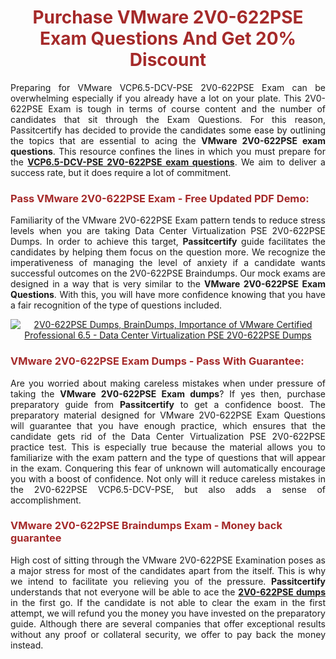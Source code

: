 <meta CHARSET="UTF-8"/>
<h1 style="color:brown;text-align:center;">Purchase VMware 2V0-622PSE Exam Questions And Get 20% Discount</h1>

<p style="text-align:justify">Preparing for VMware VCP6.5-DCV-PSE 2V0-622PSE Exam can be overwhelming especially if you already have a lot on your plate. This 2V0-622PSE Exam is tough in terms of course content and the number of candidates that sit through the Exam Questions. For this reason, Passitcertify has decided to provide the candidates some ease by outlining the topics that are essential to acing the <strong>VMware 2V0-622PSE exam questions</strong>. This resource confines the lines in which you must prepare for the <a href="https://www.passitcertify.com/vmware/2v0-622pse-questions.html"><strong>VCP6.5-DCV-PSE 2V0-622PSE exam questions</strong></a>. We aim to deliver a success rate, but it does require a lot of commitment.</p>

<h3 style="color:brown;text-align:left;">Pass VMware 2V0-622PSE Exam - Free Updated PDF Demo:</h3>

<p style="text-align:justify">Familiarity of the VMware 2V0-622PSE Exam pattern tends to reduce stress levels when you are taking Data Center Virtualization PSE 2V0-622PSE Dumps. In order to achieve this target, <strong>Passitcertify</strong> guide facilitates the candidates by helping them focus on the question more. We recognize the imperativeness of managing the level of anxiety if a candidate wants successful outcomes on the 2V0-622PSE Braindumps. Our mock exams are designed in a way that is very similar to the <strong>VMware 2V0-622PSE Exam Questions</strong>. With this, you will have more confidence knowing that you have a fair recognition of the type of questions included.</p>

<p style="text-align: center;"><a href="https://www.passitcertify.com/vmware/2v0-622pse-questions.html" rel="NOFOLLOW"><img alt="2V0-622PSE Dumps, BrainDumps, Importance of VMware Certified Professional 6.5 - Data Center Virtualization PSE 2V0-622PSE Dumps" src="https://bit.ly/2ToUvun" /></a></p>

<h3 style="color:brown;text-align:left;">VMware 2V0-622PSE Exam Dumps - Pass With Guarantee:</h3>

<p style="text-align:justify">Are you worried about making careless mistakes when under pressure of taking the <strong>VMware 2V0-622PSE Exam dumps</strong>? If yes then, purchase preparatory guide from <strong>Passitcertify</strong> to get a confidence boost. The preparatory material designed for VMware 2V0-622PSE Exam Questions will guarantee that you have enough practice, which ensures that the candidate gets rid of the Data Center Virtualization PSE 2V0-622PSE practice test. This is especially true because the material allows you to familiarize with the exam pattern and the type of questions that will appear in the exam. Conquering this fear of unknown will automatically encourage you with a boost of confidence. Not only will it reduce careless mistakes in the 2V0-622PSE VCP6.5-DCV-PSE, but also adds a sense of accomplishment.</p>

<h3 style="color:brown;text-align:left;">VMware 2V0-622PSE Braindumps Exam - Money back guarantee</h3>

<p style="text-align:justify">High cost of sitting through the VMware 2V0-622PSE Examination poses as a major stress for most of the candidates apart from the  itself. This is why we intend to facilitate you relieving you of the pressure. <strong>Passitcertify</strong> understands that not everyone will be able to ace the <strong><a href="https://www.passitcertify.com/vmware/2v0-622pse-questions.html">2V0-622PSE dumps</a></strong> in the first go. If the candidate is not able to clear the exam in the first attempt, we will refund you the money you have invested on the preparatory guide. Although there are several companies that offer exceptional results without any proof or collateral security, we offer to pay back the money instead.</p>
